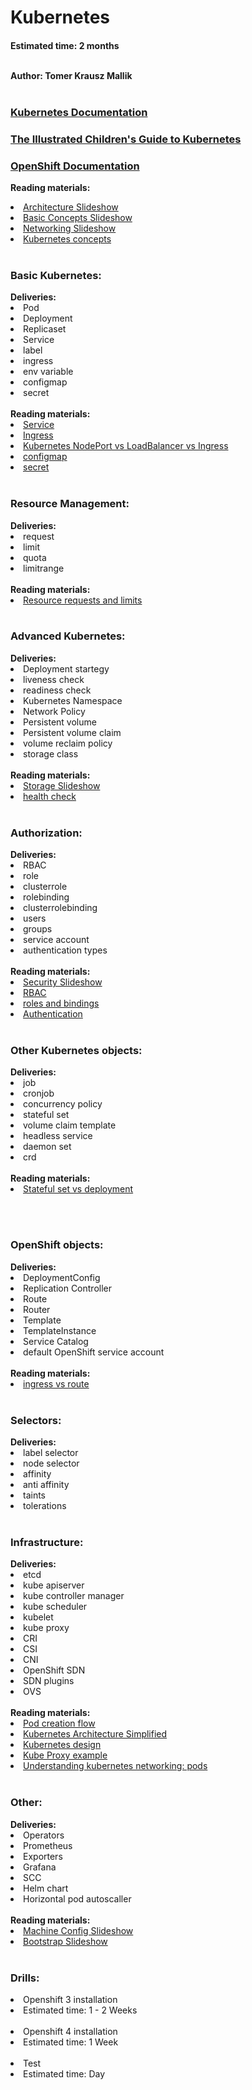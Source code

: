 <h1>Kubernetes</h1>
<h4>Estimated time: 2 months
<br></br>

Author: Tomer Krausz Mallik
<br></br>

<a href="https://kubernetes.io/docs/home/"><h3>Kubernetes Documentation</h3></a>

<a href="https://www.youtube.com/watch?v=4ht22ReBjno"><h3>The Illustrated Children's Guide to Kubernetes</h3></a>

<a href="https://docs.openshift.com/"><h3>OpenShift Documentation</h3></a>


<b>Reading materials:</b>
<li><a href="https://docs.google.com/presentation/d/1xPU4LXz7UrK31b57L9OrQE2RbVGxxzJQ7tulXHApKm0/edit?usp=sharing"> Architecture Slideshow</a>
<li><a href="https://docs.google.com/presentation/d/1-GmZmVOqahUwn44FXe4tWISzgbyyXlXqOS-hXsmCN2M/edit?usp=sharing"> Basic Concepts Slideshow</a>
<li><a href="https://docs.google.com/presentation/d/1LEQgKdtsJqIz7YMn15VtU9Z5tppQBX_P9ooPYns2L_I/edit?usp=sharing"> Networking Slideshow</a>
<li><a href="https://kubernetes.io/docs/concepts/_print/#pg-94ddc6e901c30f256138db11d09f05a3"> Kubernetes concepts</a>
<br></br>
 
<h3>Basic Kubernetes: </h3>
<b>Deliveries:</b>
<li> Pod
<li> Deployment
<li> Replicaset
<li> Service
<li> label
<li> ingress
<li> env variable
<li> configmap
<li> secret
<br></br>
<b>Reading materials:</b>
<li> <a href="https://www.youtube.com/watch?v=T4Z7visMM4E"> Service </a>
<li> <a href="https://www.youtube.com/watch?v=GhZi4DxaxxE"> Ingress </a>
<li><a href="https://medium.com/google-cloud/kubernetes-nodeport-vs-loadbalancer-vs-ingress-when-should-i-use-what-922f010849e0"> Kubernetes NodePort vs LoadBalancer vs Ingress</a>
<li><a href="https://cloud.google.com/kubernetes-engine/docs/concepts/configmap"> configmap</a>
<li><a href="https://cloud.google.com/kubernetes-engine/docs/concepts/secret"> secret </a>
<br></br>

<h3>Resource Management: </h3>
<b>Deliveries:</b>
<li> request
<li> limit
<li> quota
<li> limitrange
<br></br>
<b>Reading materials:</b>
<li><a href="https://cloud.google.com/blog/products/containers-kubernetes/kubernetes-best-practices-resource-requests-and-limits">Resource requests and limits </a>
<br></br>
 
<h3>Advanced Kubernetes: </h3>
<b>Deliveries:</b>
<li> Deployment startegy
<li> liveness check
<li> readiness check
<li> Kubernetes Namespace
<li> Network Policy
<li> Persistent volume
<li> Persistent volume claim
<li> volume reclaim policy
<li> storage class
<br></br>
<b>Reading materials:</b>
<li><a href="https://docs.google.com/presentation/d/1xIY2f__eUO96Lt5Au_zLusiJ_o-5RJLNFG5BXBGSr1M/edit?usp=sharing"> Storage Slideshow </a>
<li><a href="https://newrelic.com/blog/how-to-relic/kubernetes-health-checks"> health check</a>
<br></br>

<h3>Authorization: </h3>
<b>Deliveries:</b>
<li> RBAC
<li> role
<li> clusterrole
<li> rolebinding
<li> clusterrolebinding
<li> users
<li> groups
<li> service account
<li> authentication types
<br></br>
<b>Reading materials:</b>
<li><a href="https://docs.google.com/presentation/d/1xPU4LXz7UrK31b57L9OrQE2RbVGxxzJQ7tulXHApKm0/edit?usp=sharing"> Security Slideshow</a>
<li><a href="https://docs.openshift.com/container-platform/4.1/authentication/using-rbac.html"> RBAC </a>
<li><a href="https://octopus.com/blog/k8s-rbac-roles-and-bindings"> roles and bindings </a>
<li><a href="https://docs.openshift.com/container-platform/4.7/authentication/identity_providers/configuring-oidc-identity-provider.html"> Authentication</a>
<br></br>

<h3>Other Kubernetes objects:</h3>
<b>Deliveries:</b>
<li> job
<li> cronjob
<li> concurrency policy
<li> stateful set
<li> volume claim template
<li> headless service
<li> daemon set
<li> crd
<br></br>
<b>Reading materials:</b>
<li><a href="https://www.youtube.com/watch?v=pPQKAR1pA9U"> Stateful set vs deployment</a>

<br></br>
<h3>OpenShift objects: </h3>
<b>Deliveries:</b>
<li> DeploymentConfig
<li> Replication Controller
<li> Route
<li> Router
<li> Template
<li> TemplateInstance
<li> Service Catalog
<li> default OpenShift service account
<br></br>
<b>Reading materials:</b>
<li><a href="https://cloud.redhat.com/blog/kubernetes-ingress-vs-openshift-route"> ingress vs route </a>
<br></br>


<h3>Selectors:</h3>
<b>Deliveries:</b>
<li> label selector
<li> node selector
<li> affinity
<li> anti affinity
<li> taints
<li> tolerations
<br></br>
  
<h3>Infrastructure: </h3>
<b>Deliveries:</b>
<li> etcd
<li> kube apiserver
<li> kube controller manager
<li> kube scheduler
<li> kubelet
<li> kube proxy
<li> CRI
<li> CSI
<li> CNI
<li> OpenShift SDN
<li> SDN plugins
<li> OVS
<br></br>
<b>Reading materials:</b>
<li><a href="https://medium.com/jorgeacetozi/kubernetes-master-components-etcd-api-server-controller-manager-and-scheduler-3a0179fc8186"> Pod creation flow </a>
<li><a href="https://www.youtube.com/watch?v=8C_SCDbUJTg"> Kubernetes Architecture Simplified </a>
<li><a href="https://kube.academy/courses/the-kubernetes-machine"> Kubernetes design </a>
<li><a href="https://betterprogramming.pub/k8s-a-closer-look-at-kube-proxy-372c4e8b090"> Kube Proxy example </a>
<li><a href="https://medium.com/google-cloud/understanding-kubernetes-networking-pods-7117dd28727"> Understanding kubernetes networking: pods </a>
<br></br>

<h3>Other:</h3>
<b>Deliveries:</b>
<li> Operators
<li> Prometheus
<li> Exporters
<li> Grafana
<li> SCC
<li> Helm chart
<li> Horizontal pod autoscaller
<br></br>
<b>Reading materials:</b>
<li><a href="https://docs.google.com/presentation/d/1IpMhxH_j47bM4KYR0Rjm1zp6NWH-tbA63zzyqAapDgI/edit?usp=sharing"> Machine Config Slideshow </a>
<li><a href="https://docs.google.com/presentation/d/1_-WLiRennmS_jQ4pqeR6dF4qDRMGw4oMqRai4JRYvAA/edit?usp=sharing"> Bootstrap Slideshow </a>
<br></br>
  
<h3>Drills:</h3>
<li> Openshift 3 installation
<li> Estimated time: 1 - 2 Weeks
<br></br>
<li> Openshift 4 installation
<li> Estimated time: 1 Week
<br></br>
<li> Test
<li> Estimated time: Day
